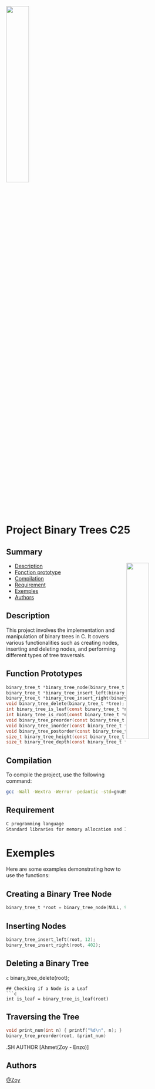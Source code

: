 <img align="center" width="35%" src="https://cdn.prod.website-files.com/64107f65f30b69371e3d6bfa/65c6179aa44b63fa4f31e7ad_Holberton-Logo-Cherry.svg">

# Project Binary Trees C25

## Summary

<img align="right" width="35%" src="https://owlbertsio-resized.s3.amazonaws.com/Popper.psd.full.png">

- [Description](#Description)
- [Fonction prototype](#Function-prototype)
- [Compilation](#Compilation)
- [Requirement](#Requirement)
- [Exemples](#Exemples)
- [Authors](#Authors)

## Description

This project involves the implementation and manipulation of binary trees in C. 
It covers various functionalities such as creating nodes, inserting and deleting nodes, 
and performing different types of tree traversals.

## Function Prototypes
```c
binary_tree_t *binary_tree_node(binary_tree_t *parent, int value);
binary_tree_t *binary_tree_insert_left(binary_tree_t *parent, int value);
binary_tree_t *binary_tree_insert_right(binary_tree_t *parent, int value);
void binary_tree_delete(binary_tree_t *tree);
int binary_tree_is_leaf(const binary_tree_t *node);
int binary_tree_is_root(const binary_tree_t *node);
void binary_tree_preorder(const binary_tree_t *tree, void (*func)(int));
void binary_tree_inorder(const binary_tree_t *tree, void (*func)(int));
void binary_tree_postorder(const binary_tree_t *tree, void (*func)(int));
size_t binary_tree_height(const binary_tree_t *tree);
size_t binary_tree_depth(const binary_tree_t *tree);
```

## Compilation
To compile the project, use the following command:
```bash
gcc -Wall -Wextra -Werror -pedantic -std=gnu89 *.c -o binary_trees
```
## Requirement
```markdown
C programming language
Standard libraries for memory allocation and I/O operations
```
# Exemples
Here are some examples demonstrating how to use the functions:

## Creating a Binary Tree Node
```c
binary_tree_t *root = binary_tree_node(NULL, 98);
```
## Inserting Nodes
```c
binary_tree_insert_left(root, 12);
binary_tree_insert_right(root, 402);
```
## Deleting a Binary Tree
```c```
binary_tree_delete(root);
```
## Checking if a Node is a Leaf
```c
int is_leaf = binary_tree_is_leaf(root)
```
## Traversing the Tree
```c
void print_num(int n) { printf("%d\n", n); }
binary_tree_preorder(root, &print_num)
```
.SH AUTHOR
[Ahmet(Zoy - Enzo)]


## Authors
[@Zoy](https://github.com/zoykh1)
